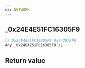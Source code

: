 ```yaml
---
ns: NETWORK
---
```

## _0x24E4E51FC16305F9

```c
// 0x24E4E51FC16305F9 0x742075FE
Any _0x24E4E51FC16305F9();
```


## Return value
